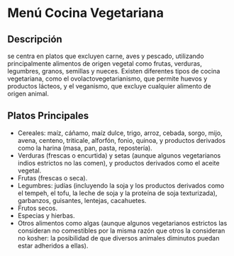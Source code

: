 # Menú Cocina Vegetariana

## Descripción
se centra en platos que excluyen carne, aves y pescado, utilizando principalmente alimentos de origen vegetal como frutas, verduras, legumbres, granos, semillas y nueces. Existen diferentes tipos de cocina vegetariana, como el ovolactovegetarianismo, que permite huevos y productos lácteos, y el veganismo, que excluye cualquier alimento de origen animal.

## Platos Principales
- Cereales: maíz, cáñamo, maíz dulce, trigo, arroz, cebada, sorgo, mijo, avena, centeno, triticale, alforfón, fonio, quinoa, y productos derivados como la harina (masa, pan, pasta, repostería).
- Verduras (frescas o encurtida) y setas (aunque algunos vegetarianos indios estrictos no las comen), y productos derivados como el aceite vegetal.
- Frutas (frescas o seca).
- Legumbres: judías (incluyendo la soja y los productos derivados como el tempeh, el tofu, la leche de soja y la proteína de soja texturizada), garbanzos, guisantes, lentejas, cacahuetes.
- Frutos secos.
- Especias y hierbas.
- Otros alimentos como algas (aunque algunos vegetarianos estrictos las consideran no comestibles por la misma razón que otros la consideran no kosher: la posibilidad de que diversos animales diminutos puedan estar adheridos a ellas).